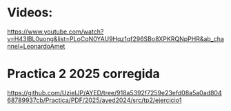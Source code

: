 # Videos:  
https://www.youtube.com/watch?v=H43IBL0uong&list=PLoCqN0YAU9Hqz1qf296SBo8XPKRQNpPHR&ab_channel=LeonardoAmet  
# Practica 2 2025 corregida  
https://github.com/UzielJP/AYED/tree/918a5392f7259e23efd08a5a0ad80468789937cb/Practica/PDF/2025/ayed2024/src/tp2/ejercicio1
